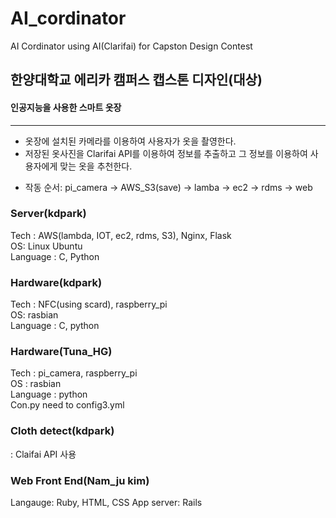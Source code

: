 # AI_cordinator
AI Cordinator using AI(Clarifai) for Capston Design Contest

## 한양대학교 에리카 캠퍼스 캡스톤 디자인(대상)     
#### 인공지능을 사용한 스마트 옷장    
                  
<hr/>
                     
+ 옷장에 설치된 카메라를 이용하여 사용자가 옷을 촬영한다.       
+ 저장된 옷사진을 Clarifai API를 이용하여 정보를 추출하고 그 정보를 이용하여 사용자에게 맞는 옷을 추천한다.     

* 작동 순서: pi_camera -> AWS_S3(save) -> lamba -> ec2 -> rdms -> web     
                   
### Server(kdpark)   
Tech : AWS(lambda, IOT, ec2, rdms, S3), Nginx, Flask    
OS: Linux Ubuntu        
Language : C, Python           
             
### Hardware(kdpark)              
Tech : NFC(using scard), raspberry_pi                  
OS: rasbian                 
Language : C, python                  

### Hardware(Tuna_HG)
Tech : pi_camera, raspberry_pi  
OS : rasbian  
Language : python  
Con.py need to config3.yml

### Cloth detect(kdpark)                 
: Claifai API 사용                            

### Web Front End(Nam_ju kim)      
Langauge: Ruby, HTML, CSS
App server: Rails

